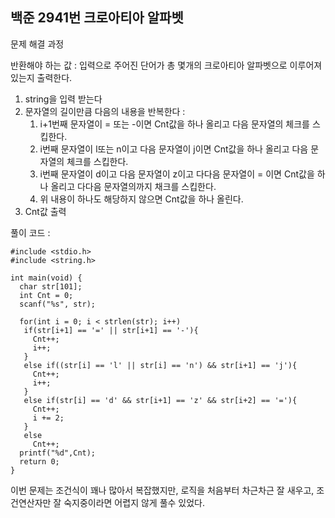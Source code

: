 ## 백준 2941번 크로아티아 알파벳

문제 해결 과정

반환해야 하는 값 : 입력으로 주어진 단어가 총 몇개의 크로아티아 알파벳으로 이루어져 있는지 출력한다.

1. string을 입력 받는다
2. 문자열의 길이만큼 다음의 내용을 반복한다 :
    1. i+1번째 문자열이 = 또는 -이면 Cnt값을 하나 올리고 다음 문자열의 체크를 스킵한다.
    2. i번째 문자열이 l또는 n이고 다음 문자열이 j이면 Cnt값을 하나 올리고 다음 문자열의 체크를 스킵한다.
    3. i번째 문자열이 d이고 다음 문자열이 z이고 다다음 문자열이 = 이면 Cnt값을 하나 올리고 다다음 문자열의까지 채크를 스킵한다.
    4. 위 내용이 하나도 해당하지 않으면 Cnt값을 하나 올린다.
3. Cnt값 출력

풀이 코드 :

```tsx
#include <stdio.h>
#include <string.h>

int main(void) {
  char str[101];
  int Cnt = 0;
  scanf("%s", str);
  
  for(int i = 0; i < strlen(str); i++)
   if(str[i+1] == '=' || str[i+1] == '-'){
     Cnt++;
     i++;
   }
   else if((str[i] == 'l' || str[i] == 'n') && str[i+1] == 'j'){
     Cnt++;
     i++;
   }
   else if(str[i] == 'd' && str[i+1] == 'z' && str[i+2] == '='){
     Cnt++;
     i += 2;
   }
   else
     Cnt++;
  printf("%d",Cnt);
  return 0;
}
```

이번 문제는 조건식이 꽤나 많아서 복잡했지만, 로직을 처음부터 차근차근 잘 새우고, 조건연산자만 잘 숙지중이라면 어렵지 않게 풀수 있었다.
